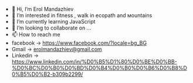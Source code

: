 - 👋 Hi, I’m Erol Mandazhiev
- 👀 I’m interested in fitness , walk in ecopath and мountains
- 🌱 I’m currently learning JavaScript
- 💞️ I’m looking to collaborate on ...
- 📫 How to reach me
- facebook -> https://www.facebook.com/?locale=bg_BG
- Gmail -> erolmandazhiev@gmail.com
- Linkedin -> https://www.linkedin.com/in/%D0%B5%D1%80%D0%BE%D0%BB-%D0%BC%D0%B0%D0%BD%D0%B4%D0%B0%D0%B6%D0%B8%D0%B5%D0%B2-b309b2299/

<!---
erolcoo/erolcoo is a ✨ special ✨ repository because its `README.md` (this file) appears on your GitHub profile.
You can click the Preview link to take a look at your changes.
--->
